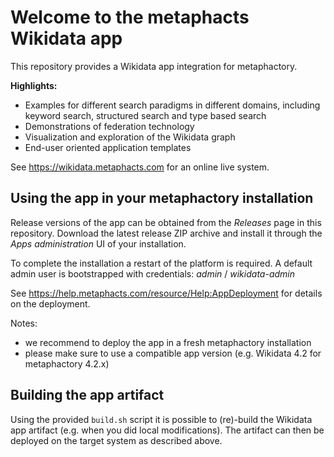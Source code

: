 # Welcome to the metaphacts Wikidata app

This repository provides a Wikidata app integration for metaphactory.

__Highlights:__

* Examples for different search paradigms in different domains, including keyword search, structured search and type based search
* Demonstrations of federation technology
* Visualization and exploration of the Wikidata graph
* End-user oriented application templates

See https://wikidata.metaphacts.com for an online live system.


## Using the app in your metaphactory installation

Release versions of the app can be obtained from the _Releases_ page in this repository. Download the latest release ZIP archive and install it through the _Apps administration_ UI of your installation.

To complete the installation a restart of the platform is required. A default admin user is bootstrapped with credentials: _admin_ / _wikidata-admin_

See https://help.metaphacts.com/resource/Help:AppDeployment for details on the deployment.

Notes: 

* we recommend to deploy the app in a fresh metaphactory installation
* please make sure to use a compatible app version (e.g. Wikidata 4.2 for metaphactory 4.2.x)


## Building the app artifact

Using the provided `build.sh` script it is possible to (re)-build the Wikidata app artifact (e.g. when you did local modifications). The artifact can then be deployed on the target system as described above.